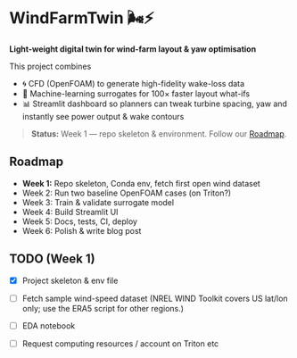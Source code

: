 # WindFarmTwin 🌬️⚡

**Light-weight digital twin for wind-farm layout & yaw optimisation**

This project combines  
* 🌀 CFD (OpenFOAM) to generate high-fidelity wake-loss data  
* 🤖 Machine-learning surrogates for 100× faster layout what-ifs  
* 📊 Streamlit dashboard so planners can tweak turbine spacing, yaw and instantly see power output & wake contours

> **Status:** Week 1 — repo skeleton & environment. Follow our [Roadmap](#roadmap).

## Roadmap
- **Week 1:** Repo skeleton, Conda env, fetch first open wind dataset
- Week 2: Run two baseline OpenFOAM cases (on Triton?)
- Week 3: Train & validate surrogate model
- Week 4: Build Streamlit UI
- Week 5: Docs, tests, CI, deploy
- Week 6: Polish & write blog post

## TODO (Week 1)

- [x] Project skeleton & env file
- [ ] Fetch sample wind-speed dataset (NREL WIND Toolkit covers US lat/lon only; use the ERA5 script for other regions.)
- [ ] EDA notebook
- [ ] Request computing resources / account on Triton etc




